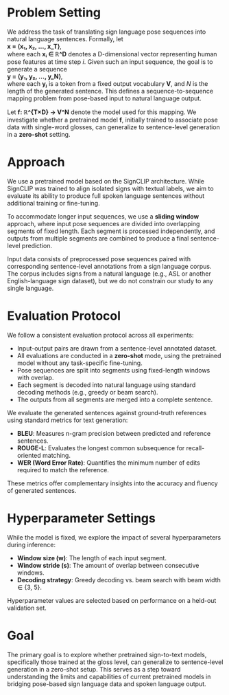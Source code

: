 # Problem Setting

We address the task of translating sign language pose sequences into natural language sentences. Formally, let  
**x = ⟨x₁, x₂, ..., x_T⟩**,  
where each **xᵢ ∈ ℝ^D** denotes a D-dimensional vector representing human pose features at time step *i*. Given such an input sequence, the goal is to generate a sequence  
**y = ⟨y₁, y₂, ..., y_N⟩**,  
where each **yⱼ** is a token from a fixed output vocabulary **V**, and *N* is the length of the generated sentence. This defines a sequence-to-sequence mapping problem from pose-based input to natural language output.

Let **f: ℝ^{T×D} → V^N** denote the model used for this mapping. We investigate whether a pretrained model **f**, initially trained to associate pose data with single-word glosses, can generalize to sentence-level generation in a **zero-shot** setting.

# Approach

We use a pretrained model based on the SignCLIP architecture. While SignCLIP was trained to align isolated signs with textual labels, we aim to evaluate its ability to produce full spoken language sentences without additional training or fine-tuning.

To accommodate longer input sequences, we use a **sliding window** approach, where input pose sequences are divided into overlapping segments of fixed length. Each segment is processed independently, and outputs from multiple segments are combined to produce a final sentence-level prediction.

Input data consists of preprocessed pose sequences paired with corresponding sentence-level annotations from a sign language corpus. The corpus includes signs from a natural language (e.g., ASL or another English-language sign dataset), but we do not constrain our study to any single language.

# Evaluation Protocol

We follow a consistent evaluation protocol across all experiments:

- Input-output pairs are drawn from a sentence-level annotated dataset.
- All evaluations are conducted in a **zero-shot** mode, using the pretrained model without any task-specific fine-tuning.
- Pose sequences are split into segments using fixed-length windows with overlap.
- Each segment is decoded into natural language using standard decoding methods (e.g., greedy or beam search).
- The outputs from all segments are merged into a complete sentence.

We evaluate the generated sentences against ground-truth references using standard metrics for text generation:

- **BLEU**: Measures n-gram precision between predicted and reference sentences.
- **ROUGE-L**: Evaluates the longest common subsequence for recall-oriented matching.
- **WER (Word Error Rate)**: Quantifies the minimum number of edits required to match the reference.

These metrics offer complementary insights into the accuracy and fluency of generated sentences.

# Hyperparameter Settings

While the model is fixed, we explore the impact of several hyperparameters during inference:

- **Window size (w)**: The length of each input segment.
- **Window stride (s)**: The amount of overlap between consecutive windows.
- **Decoding strategy**: Greedy decoding vs. beam search with beam width ∈ {3, 5}.

Hyperparameter values are selected based on performance on a held-out validation set.

# Goal

The primary goal is to explore whether pretrained sign-to-text models, specifically those trained at the gloss level, can generalize to sentence-level generation in a zero-shot setup. This serves as a step toward understanding the limits and capabilities of current pretrained models in bridging pose-based sign language data and spoken language output.
